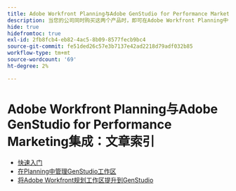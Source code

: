 ```yaml
---
title: Adobe Workfront Planning与Adobe GenStudio for Performance Marketing集成：文章索引
description: 当您的公司同时购买这两个产品时，即可在Adobe Workfront Planning中使用GenStudio for Performance Marketing工作区。 此列表中的文章描述了此集成可用的功能。
hide: true
hidefromtoc: true
exl-id: 2fb8fcb4-eb82-4ac5-8b09-8577fecb9bc4
source-git-commit: fe51ded26c57e3b7137e42ad2218d79adf032b85
workflow-type: tm+mt
source-wordcount: '69'
ht-degree: 2%

---
```


<!--
Better metadata when published:
---
title: "Adobe Workfront Planning and Adobe GenStudio for Performance Marketing Integration: Article Index"
description: The GenStudio for Performance Marketing workspace is available in Adobe Workfront Planning when your company has purchased both products. The articles in this list describe the functionality available for this integration. 
feature: Workfront Planning
role: User, Admin
author: Alina
recommendations: noDisplay, noCatalog
---
-->

# Adobe Workfront Planning与Adobe GenStudio for Performance Marketing集成：文章索引

* [快速入门](/help/quicksilver/planning/planning-and-genstudio-integration/get-started-with-workfront-planning-and-genstudio-integration.md)
* [在Planning中管理GenStudio工作区](/help/quicksilver/planning/planning-and-genstudio-integration/manage-gen-studio-workspace-in-planning.md)
* [将Adobe Workfront规划工作区提升到GenStudio](/help/quicksilver/planning/planning-and-genstudio-integration/promote-planning-workspace-to-genstudio.md)
